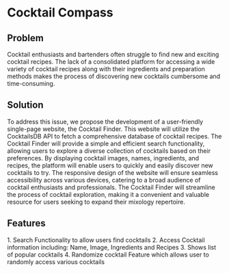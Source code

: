 <h1>Cocktail Compass</h1>

<h2>Problem</h2>
Cocktail enthusiasts and bartenders often struggle to find new and exciting cocktail recipes. The lack of a consolidated platform for accessing a wide variety of cocktail recipes along with their ingredients and preparation methods makes the process of discovering new cocktails cumbersome and time-consuming.

<h2>Solution</h2>
To address this issue, we propose the development of a user-friendly single-page website, the Cocktail Finder. This website will utilize the CocktailsDB API to fetch a comprehensive database of cocktail recipes. The Cocktail Finder will provide a simple and efficient search functionality, allowing users to explore a diverse collection of cocktails based on their preferences. By displaying cocktail images, names, ingredients, and recipes, the platform will enable users to quickly and easily discover new cocktails to try. The responsive design of the website will ensure seamless accessibility across various devices, catering to a broad audience of cocktail enthusiasts and professionals. The Cocktail Finder will streamline the process of cocktail exploration, making it a convenient and valuable resource for users seeking to expand their mixology repertoire.

<h2>Features</h2>
1.	Search Functionality to allow users find cocktails
2.	Access Cocktail information including: Name, Image, Ingredients and Recipes
3.	Shows list of popular cocktails
4.	Randomize cocktail Feature which allows user to randomly access various cocktails

